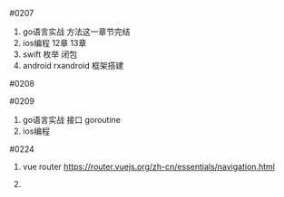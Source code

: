 #0207
1. go语言实战 方法这一章节完结
2. ios编程  12章 13章  
3. swift  枚举 闭包
4. android  rxandroid 框架搭建



#0208


#0209
1. go语言实战 接口 goroutine
2. ios编程 


#0224 
1. vue router 
https://router.vuejs.org/zh-cn/essentials/navigation.html

2. 
